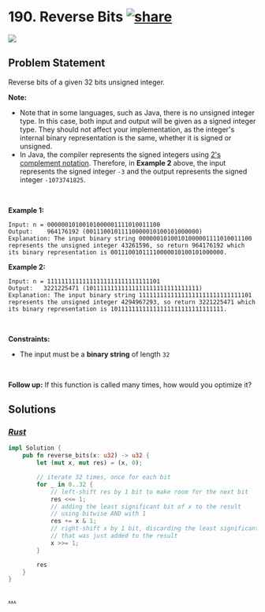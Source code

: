 # 190. Reverse Bits [![share]](https://leetcode.com/problems/reverse-bits/)

![][easy]

## Problem Statement

<p>Reverse bits of a given 32 bits unsigned integer.</p>
<p><strong>Note:</strong></p>
<ul>
<li>Note that in some languages, such as Java, there is no unsigned integer type. In this case, both input and output will be given as a signed integer type. They should not affect your implementation, as the integer's internal binary representation is the same, whether it is signed or unsigned.</li>
<li>In Java, the compiler represents the signed integers using <a href="https://en.wikipedia.org/wiki/Two%27s_complement" target="_blank">2's complement notation</a>. Therefore, in <strong class="example">Example 2</strong> above, the input represents the signed integer <code>-3</code> and the output represents the signed integer <code>-1073741825</code>.</li>
</ul>
<p> </p>
<p><strong class="example">Example 1:</strong></p>

```
Input: n = 00000010100101000001111010011100
Output:    964176192 (00111001011110000010100101000000)
Explanation: The input binary string 00000010100101000001111010011100 represents the unsigned integer 43261596, so return 964176192 which its binary representation is 00111001011110000010100101000000.
```

<p><strong class="example">Example 2:</strong></p>

```
Input: n = 11111111111111111111111111111101
Output:   3221225471 (10111111111111111111111111111111)
Explanation: The input binary string 11111111111111111111111111111101 represents the unsigned integer 4294967293, so return 3221225471 which its binary representation is 10111111111111111111111111111111.
```

<p> </p>
<p><strong>Constraints:</strong></p>
<ul>
<li>The input must be a <strong>binary string</strong> of length <code>32</code></li>
</ul>
<p> </p>
<p><strong>Follow up:</strong> If this function is called many times, how would you optimize it?</p>

## Solutions

### [_Rust_](reverse_bits.rs)

```rs [Rust]
impl Solution {
    pub fn reverse_bits(x: u32) -> u32 {
        let (mut x, mut res) = (x, 0);

        // iterate 32 times, once for each bit
        for _ in 0..32 {
            // left-shift res by 1 bit to make room for the next bit
            res <<= 1;
            // adding the least significant bit of x to the result
            // using bitwise AND with 1
            res += x & 1;
            // right-shift x by 1 bit, discarding the least significant bit
            // that was just added to the result
            x >>= 1;
        }

        res
    }
}

```

### [_..._]()

```

```

<!----------------------------------{ link }--------------------------------->

[share]: https://graph.org/file/3ea5234dda646b71c574a.png
[easy]: https://img.shields.io/badge/Difficulty-Easy-bright.svg
[medium]: https://img.shields.io/badge/Difficulty-Medium-yellow.svg
[hard]: https://img.shields.io/badge/Difficulty-Hard-red.svg
